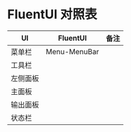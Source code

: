 # FluentUI 对照表

| UI       | FluentUI     | 备注 |
| -------- | ------------ | ---- |
| 菜单栏   | Menu-MenuBar |      |
| 工具栏   |              |      |
| 左侧面板 |              |      |
| 主面板   |              |      |
| 输出面板 |              |      |
| 状态栏   |              |      |
